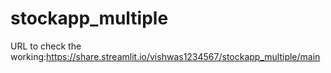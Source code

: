 # stockapp_multiple


URL to check the working:https://share.streamlit.io/vishwas1234567/stockapp_multiple/main
